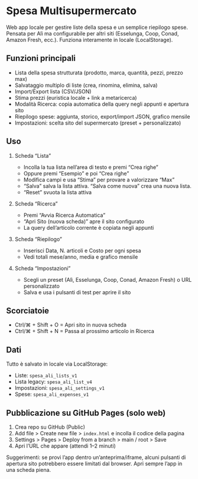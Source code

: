 # Spesa Multisupermercato

Web app locale per gestire liste della spesa e un semplice riepilogo spese. Pensata per Alì ma configurabile per altri siti (Esselunga, Coop, Conad, Amazon Fresh, ecc.). Funziona interamente in locale (LocalStorage).

## Funzioni principali
- Lista della spesa strutturata (prodotto, marca, quantità, pezzi, prezzo max)
- Salvataggio multiplo di liste (crea, rinomina, elimina, salva)
- Import/Export lista (CSV/JSON)
- Stima prezzi (euristica locale + link a metaricerca)
- Modalità Ricerca: copia automatica della query negli appunti e apertura sito
- Riepilogo spese: aggiunta, storico, export/import JSON, grafico mensile
- Impostazioni: scelta sito del supermercato (preset + personalizzato)

## Uso
1. Scheda “Lista”
   - Incolla la tua lista nell’area di testo e premi “Crea righe”
   - Oppure premi “Esempio” e poi “Crea righe”
   - Modifica campi e usa “Stima” per provare a valorizzare “Max”
   - “Salva” salva la lista attiva. “Salva come nuova” crea una nuova lista.
   - “Reset” svuota la lista attiva

2. Scheda “Ricerca”
   - Premi “Avvia Ricerca Automatica”
   - “Apri Sito (nuova scheda)” apre il sito configurato
   - La query dell’articolo corrente è copiata negli appunti

3. Scheda “Riepilogo”
   - Inserisci Data, N. articoli e Costo per ogni spesa
   - Vedi totali mese/anno, media e grafico mensile

4. Scheda “Impostazioni”
   - Scegli un preset (Alì, Esselunga, Coop, Conad, Amazon Fresh) o URL personalizzato
   - Salva e usa i pulsanti di test per aprire il sito

## Scorciatoie
- Ctrl/⌘ + Shift + O = Apri sito in nuova scheda
- Ctrl/⌘ + Shift + N = Passa al prossimo articolo in Ricerca

## Dati
Tutto è salvato in locale via LocalStorage:
- Liste: `spesa_ali_lists_v1`
- Lista legacy: `spesa_ali_list_v4`
- Impostazioni: `spesa_ali_settings_v1`
- Spese: `spesa_ali_expenses_v1`

## Pubblicazione su GitHub Pages (solo web)
1. Crea repo su GitHub (Public)
2. Add file > Create new file > `index.html` e incolla il codice della pagina
3. Settings > Pages > Deploy from a branch > main / root > Save
4. Apri l’URL che appare (attendi 1–2 minuti)

Suggerimenti: se provi l’app dentro un’anteprima/iframe, alcuni pulsanti di apertura sito potrebbero essere limitati dal browser. Apri sempre l’app in una scheda piena.
